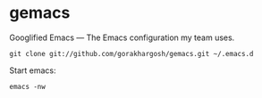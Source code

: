 gemacs
======

Googlified Emacs — The Emacs configuration my team uses.

    git clone git://github.com/gorakhargosh/gemacs.git ~/.emacs.d

Start emacs:

    emacs -nw
